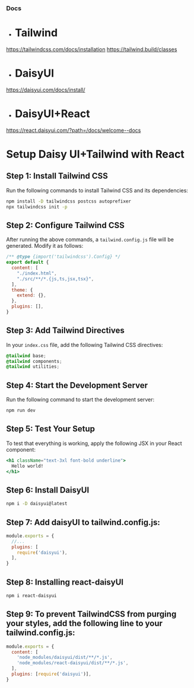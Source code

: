 ### Docs
- # Tailwind
https://tailwindcss.com/docs/installation
https://tailwind.build/classes

- # DaisyUI
https://daisyui.com/docs/install/

- # DaisyUI+React
https://react.daisyui.com/?path=/docs/welcome--docs

# Setup Daisy UI+Tailwind with React

## Step 1: Install Tailwind CSS

Run the following commands to install Tailwind CSS and its dependencies:

```bash
npm install -D tailwindcss postcss autoprefixer
npx tailwindcss init -p
```

## Step 2: Configure Tailwind CSS

After running the above commands, a `tailwind.config.js` file will be generated. Modify it as follows:

```javascript
/** @type {import('tailwindcss').Config} */
export default {
  content: [
    "./index.html",
    "./src/**/*.{js,ts,jsx,tsx}",
  ],
  theme: {
    extend: {},
  },
  plugins: [],
}
```

## Step 3: Add Tailwind Directives

In your `index.css` file, add the following Tailwind CSS directives:

```css
@tailwind base;
@tailwind components;
@tailwind utilities;
```

## Step 4: Start the Development Server

Run the following command to start the development server:

```bash
npm run dev
```

## Step 5: Test Your Setup

To test that everything is working, apply the following JSX in your React component:


```jsx
<h1 className="text-3xl font-bold underline">
  Hello world!
</h1>
```

## Step 6: Install DaisyUI

```bash
npm i -D daisyui@latest
```

## Step 7: Add daisyUI to tailwind.config.js:

```javascript
module.exports = {
  //...
  plugins: [
    require('daisyui'),
  ],
}
```


## Step 8: Installing react-daisyUI

```bash
npm i react-daisyui
```

## Step 9: To prevent TailwindCSS from purging your styles, add the following line to your tailwind.config.js:
```js
module.exports = {
  content: [
    'node_modules/daisyui/dist/**/*.js',
    'node_modules/react-daisyui/dist/**/*.js',
  ],
  plugins: [require('daisyui')],
}
```